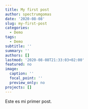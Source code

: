 ```yaml
---
title: My first post
author: spectrumgomas
date: '2020-08-08'
slug: my-first-post
categories:
  - Demo
tags:
  - Demo
subtitle: ''
summary: ''
authors: []
lastmod: '2020-08-08T21:33:03+02:00'
featured: no
image:
  caption: ''
  focal_point: ''
  preview_only: no
projects: []
---
```


Este es mi primer post.
